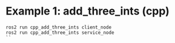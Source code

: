 # Example 1: add_three_ints (cpp)

```
ros2 run cpp_add_three_ints client_node 
ros2 run cpp_add_three_ints service_node
``